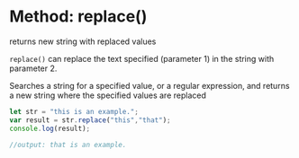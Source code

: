 # Method: replace()

returns new string with replaced values

`replace()` can replace the text specified (parameter 1) in the string with parameter 2. 

Searches a string for a specified value, or a regular expression, and returns a new string where the specified values are replaced

```js
let str = "this is an example.";
var result = str.replace("this","that");
console.log(result);

//output: that is an example.
```